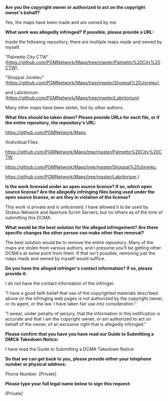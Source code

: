 __Are you the copyright owner or authorized to act on the copyright owner's behalf?__

Yes, the maps have been made and are owned by me.

__What work was allegedly infringed? If possible, please provide a URL:__

Inside the following repository, there are multiple maps made and owned by myself. 

"Palmetto City CTW" (https://github.com/PGMNetwork/Maps/tree/master/Palmetto%20City%20CTW), 

"Shoppal Jixreleu" (https://github.com/PGMNetwork/Maps/tree/master/Shoppal%20Jixreleu), 

and Labritorium. (https://github.com/PGMNetwork/Maps/tree/master/Labritorium) 

Many other maps have been stolen, but by other authors.

__What files should be taken down? Please provide URLs for each file, or if the entire repository, the repository's URL:__

https://github.com/PGMNetwork/Maps. 

(Individual Files: 

https://github.com/PGMNetwork/Maps/tree/master/Palmetto%20City%20CTW, 

https://github.com/PGMNetwork/Maps/tree/master/Shoppal%20Jixreleu, 

https://github.com/PGMNetwork/Maps/tree/master/Labritorium.)

__Is the work licensed under an open source license? If so, which open source license? Are the allegedly infringing files being used under the open source license, or are they in violation of the license?__

This work is private and is unlicensed. I have allowed it to be used by Stratus Network and Aperture Scrim Servers, but no others as of the time of submitting this DCMA.

__What would be the best solution for the alleged infringement? Are there specific changes the other person can make other than removal?__

The best solution would be to remove the entire repository. Many of the maps are stolen from various authors, and I presume you'll be getting other DCMA's at some point from them. If that isn't possible, removing just the maps made and owned by myself would suffice.

__Do you have the alleged infringer's contact information? If so, please provide it:__

I do not have the contact information of the infringer.

"I have a good faith belief that use of the copyrighted materials described above on the infringing web pages is not authorized by the copyright owner, or its agent, or the law. I have taken fair use into consideration."

"I swear, under penalty of perjury, that the information in this notification is accurate and that I am the copyright owner, or am authorized to act on behalf of the owner, of an exclusive right that is allegedly infringed."

__Please confirm that you have you have read our Guide to Submitting a DMCA Takedown Notice:__

I have read the Guide to Submitting a DCMA Takedown Notice

__So that we can get back to you, please provide either your telephone number or physical address:__

Phone Number: [Private]

__Please type your full legal name below to sign this request:__

[Private]
